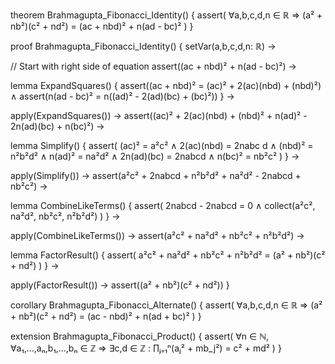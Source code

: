 theorem Brahmagupta_Fibonacci_Identity() {
  assert(
    ∀a,b,c,d,n ∈ ℝ ⇒
    (a² + nb²)(c² + nd²) = (ac + nbd)² + n(ad - bc)²
  )
}

proof Brahmagupta_Fibonacci_Identity() {
  setVar(a,b,c,d,n: ℝ) →
  
  // Start with right side of equation
  assert((ac + nbd)² + n(ad - bc)²) →
  
  lemma ExpandSquares() {
    assert((ac + nbd)² = (ac)² + 2(ac)(nbd) + (nbd)²) ∧
    assert(n(ad - bc)² = n((ad)² - 2(ad)(bc) + (bc)²))
  } →
  
  apply(ExpandSquares()) →
  assert((ac)² + 2(ac)(nbd) + (nbd)² + n(ad)² - 2n(ad)(bc) + n(bc)²) →
  
  lemma Simplify() {
    assert(
      (ac)² = a²c² ∧
      2(ac)(nbd) = 2nabc d ∧
      (nbd)² = n²b²d² ∧
      n(ad)² = na²d² ∧
      2n(ad)(bc) = 2nabcd ∧
      n(bc)² = nb²c²
    )
  } →
  
  apply(Simplify()) →
  assert(a²c² + 2nabcd + n²b²d² + na²d² - 2nabcd + nb²c²) →
  
  lemma CombineLikeTerms() {
    assert(
      2nabcd - 2nabcd = 0 ∧
      collect(a²c², na²d², nb²c², n²b²d²)
    )
  } →
  
  apply(CombineLikeTerms()) →
  assert(a²c² + na²d² + nb²c² + n²b²d²) →
  
  lemma FactorResult() {
    assert(
      a²c² + na²d² + nb²c² + n²b²d² = 
      (a² + nb²)(c² + nd²)
    )
  } →
  
  apply(FactorResult()) →
  assert((a² + nb²)(c² + nd²))
}

corollary Brahmagupta_Fibonacci_Alternate() {
  assert(
    ∀a,b,c,d,n ∈ ℝ ⇒
    (a² + nb²)(c² + nd²) = (ac - nbd)² + n(ad + bc)²
  )
}

extension Brahmagupta_Fibonacci_Product() {
  assert(
    ∀n ∈ ℕ, ∀a₁,...,aₙ,b₁,...,bₙ ∈ ℤ ⇒
    ∃c,d ∈ ℤ : ∏ⱼ₌₁ⁿ(aⱼ² + mb_j²) = c² + md²
  )
}